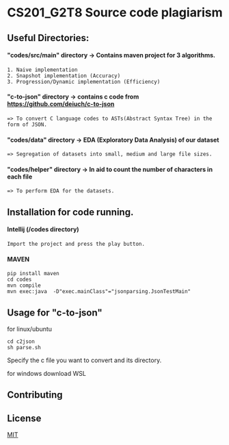 
# CS201_G2T8 Source code plagiarism

## Useful Directories:

#### "codes/src/main" directory -> Contains maven project for 3 algorithms.
	
	1. Naive implementation
	2. Snapshot implementation (Accuracy)
	3. Progression/Dynamic implementation (Efficiency)

#### "c-to-json" directory -> contains c code from https://github.com/deiuch/c-to-json 

 	=> To convert C language codes to ASTs(Abstract Syntax Tree) in the form of JSON.

#### "codes/data" directory -> EDA (Exploratory Data Analysis) of our dataset

	=> Segregation of datasets into small, medium and large file sizes.

#### "codes/helper" directory -> In aid to count the number of characters in each file

	=> To perform EDA for the datasets.

## Installation for code running.

#### Intellij (/codes directory)

	Import the project and press the play button.

#### MAVEN

```
pip install maven
cd codes
mvn compile
mvn exec:java  -D"exec.mainClass"="jsonparsing.JsonTestMain"
```

## Usage for "c-to-json"
for linux/ubuntu
```
cd c2json
sh parse.sh
```
Specify the c file you want to convert and its directory.

for windows
download WSL 
## Contributing


## License
[MIT](https://choosealicense.com/licenses/mit/)
